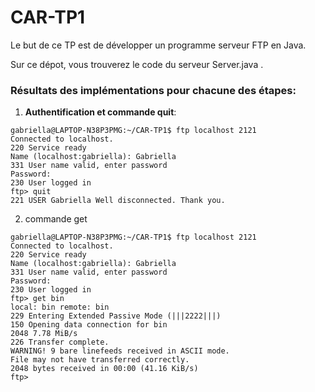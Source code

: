 # CAR-TP1

Le but de ce TP est de développer un programme serveur FTP en Java.

Sur ce dépot, vous trouverez le code du serveur Server.java .

### Résultats des implémentations pour chacune des étapes: 

 1) **Authentification et commande quit**:
  ```
  gabriella@LAPTOP-N38P3PMG:~/CAR-TP1$ ftp localhost 2121
  Connected to localhost.
  220 Service ready
  Name (localhost:gabriella): Gabriella
  331 User name valid, enter password
  Password:
  230 User logged in
  ftp> quit
  221 USER Gabriella Well disconnected. Thank you.
```


  2) commande get
  
  ```
  gabriella@LAPTOP-N38P3PMG:~/CAR-TP1$ ftp localhost 2121
  Connected to localhost.
  220 Service ready
  Name (localhost:gabriella): Gabriella
  331 User name valid, enter password
  Password:
  230 User logged in
  ftp> get bin
  local: bin remote: bin
  229 Entering Extended Passive Mode (|||2222|||)
  150 Opening data connection for bin
  2048 7.78 MiB/s
  226 Transfer complete.
  WARNING! 9 bare linefeeds received in ASCII mode.
  File may not have transferred correctly.
  2048 bytes received in 00:00 (41.16 KiB/s)
  ftp>
  ```
 


 
